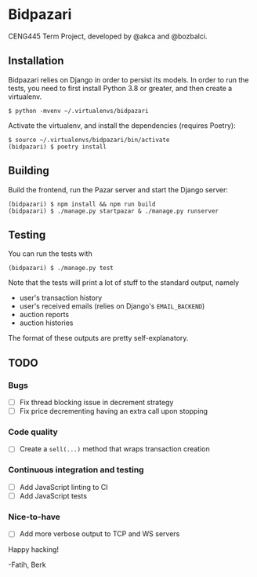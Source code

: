 # Bidpazari

CENG445 Term Project, developed by @akca and @bozbalci.

## Installation

Bidpazari relies on Django in order to persist its models. In
order to run the tests, you need to first install Python 3.8 or
greater, and then create a virtualenv.

    $ python -mvenv ~/.virtualenvs/bidpazari

Activate the virtualenv, and install the dependencies (requires Poetry):

    $ source ~/.virtualenvs/bidpazari/bin/activate
    (bidpazari) $ poetry install

## Building

Build the frontend, run the Pazar server and start the Django server:

    (bidpazari) $ npm install && npm run build
    (bidpazari) $ ./manage.py startpazar & ./manage.py runserver


## Testing

You can run the tests with

    (bidpazari) $ ./manage.py test

Note that the tests will print a lot of stuff to the standard output,
namely

- user's transaction history
- user's received emails (relies on Django's `EMAIL_BACKEND`)
- auction reports
- auction histories

The format of these outputs are pretty self-explanatory.


## TODO

### Bugs

- [ ] Fix thread blocking issue in decrement strategy
- [ ] Fix price decrementing having an extra call upon stopping

### Code quality

- [ ] Create a `sell(...)` method that wraps transaction creation

### Continuous integration and testing

- [ ] Add JavaScript linting to CI
- [ ] Add JavaScript tests

### Nice-to-have

- [ ] Add more verbose output to TCP and WS servers


Happy hacking!

-Fatih, Berk
